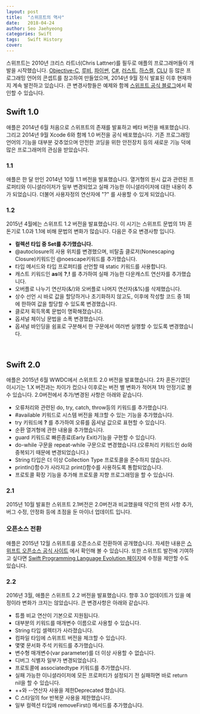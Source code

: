 ```yaml
---
layout: post
title:  "스위프트의 역사"
date:   2018-04-24
author: Seo Jaehyeong
categories: Swift
tags:	Swift History
cover:
---
```


스위프트는 2010년 크리스 라트너(Chris Lattner)를 필두로 애플의 프로그래머들이 개발을 시작했습니다. [Objective-C][objectivec], [루비][ruby], [파이썬][python], [C#][c#], [러스트][rust], [하스켈][haskell], [CLU][clu] 등 많은 프로그래밍 언어의 콘셉트를 참고하여 만들었으며, 2014년 9월 정식 발표된 이후 현재까지 계속 발전하고 있습니다. 큰 변경사항들은 예제와 함께 [스위프트 공식 블로그][swiftBlog]에서 확인할 수 있습니다.

## Swift 1.0
애플은 2014년 6월 처음으로 스위프트의 존재를 발표하고 베타 버전을 배포했습니다. 그리고 2014년 9월 Xcode 6와 함께 1.0 버전을 공식 배포했습니다. 기존 프로그래밍 언어의 기능을 대부분 갖추었으며 안전한 코딩을 위한 안전장치 등의 새로운 기능 덕에 많은 프로그래머의 관심을 받았습니다.

### 1.1
애플은 한 달 만인 2014년 10월 1.1 버전을 발표했습니다. 열거형의 원시 값과 관련된 프로퍼티와 이니셜라이저가 일부 변경되었고 실패 가능한 이니셜라이저에 대한 내용이 추가 되었습니다. 더불어 사용자정의 연산자에 "?" 를 사용할 수 있게 되었습니다.

### 1.2
2015년 4월에는 스위프트 1.2 버전을 발표했습니다. 이 시기는 스위프트 문법의 1차 혼돈기로 1.0과 1.1에 비해 문법의 변화가 많습니다. 다음은 주요 변경사항 입니다.
- **컬렉션 타입 중 Set를 추가했습니다.**
- @autoclosure의 사용 위치를 변경했으며, 비탈출 클로저(Nonescaping Closure)키워드인 @noescape키워드를 추가했습니다.
- 타입 메서드와 타입 프로퍼티를 선언할 때 static 키워드를 사용합니다.
- 캐스트 키워드인 **as**에 **?**,**!** 를 추가하여 실패 가능한 다운캐스트 연산자를 추가했습니다.
- 오버플로 나누기 연산자(&/)와 오버플로 나머지 연산자(&%)를 삭제했습니다.
- 상수 선언 시 바로 값을 할당하거나 초기화하지 않고도, 이후에 작성할 코드 중 1회에 한하여 값을 할당할 수 있도록 변경했습니다.
- 클로저 획득목록 문법이 명확해졌습니다.
- 옵셔널 체이닝 문법을 소폭 변경했습니다.
- 옵셔널 바인딩을 쉼표로 구분해서 한 구문에서 여러번 실행할 수 있도록 변경했습니다.

<br/>

## Swift 2.0
애플은 2015년 6월 WWDC에서 스위프트 2.0 버전을 발표했습니다. 2차 혼돈기였던 이시기는 1.X 버전과는 차이가 컸으나 이후로는 버전 별 변화가 적어져 1차 안정기로 볼 수 있습니다. 2.0버전에서 추가/변경된 사항은 아래와 같습니다.
- 오류처리와 관련된 do, try, catch, throw등의 키워드를 추가했습니다.
- #available 키워드로 시스템 버전을 체크할 수 있는 기능을 추가했습니다.
- try 키워드에 **?** 를 추가하여 오류를 옵셔널 값으로 표현할 수 있습니다.
- 순환 열겨형에 관한 내용을 추가했습니다.
- guard 키워드로 빠른종료(Early Exit)기능을 구현할 수 있습니다.
- do-while 구문을 repeat-while 구문으로 변경했습니다.(오류처리 키워드인 do와 중복되기 때문에 변경되었습니다.)
- String 타입은 더 이상 Collection Type 프로토콜을 준수하지 않습니다.
- println()함수가 사라지고 print()함수를 사용하도록 통합되었습니다.
- 프로토콜 확장 기능을 추가해 프로토콜 지향 프로그래밍을 할 수 있습니다.

### 2.1
2015년 10월 발표한 스위프트 2.1버전은 2.0버전과 비교했을때 약간의 편의 사항 추가, 버그 수정, 안정화 등에 초점을 둔 마이너 업데이트 입니다.

### 오픈소스 전환
애플은 2015년 12월 스위프트를 오픈소스로 전환하여 공개했습니다. 자세한 내용은 [스위프트 오픈소스 공식 사이트][swift] 에서 확인해 볼 수 있습니다. 또한 스위프트 발전에 기여하고 싶다면 [Swift Programming Language Evolution 페이지][github]에 수정을 제안할 수도 있습니다.

### 2.2
2016년 3월, 애플은 스위프트 2.2 버전을 발표했습니다. 향후 3.0 업데이트가 있을 예정이라 변화가 크지는 않았습니다. 큰 변경사항은 아래와 같습니다.
- 튜플 비교 연산이 기본으로 지원됩니다.
- 대부분의 키워드를 매개변수 이름으로 사용할 수 있습니다.
- String 타입 셀렉터가 사라졌습니다.
- 컴파일 타임에 스위프트 버전을 체크할 수 있습니다.
- 몇몇 문서화 주석 키워드를 추가했습니다.
- 변수형 매개변수(var parameter)를 더 이상 사용할 수 없습니다.
- 디버그 식별자 일부가 변경되었습니다.
- 프로토콜에 associatedtype 키워드를 추가했습니다.
- 실패 가능한 이니셜라이저에 모든 프로퍼티가 설정되기 전 실패하면 바로 return nil을 할 수 있습니다.
- ++와 --연산자 사용을 제한Deprecated 했습니다.
- C 스타일의 for 반복문 사용을 제한했습니다.
- 일부 컬렉션 타입에 removeFirst() 메서드를 추가했습니다.







[objectivec]: https://ko.wikipedia.org/wiki/오브젝티브-C
[ruby]: https://www.ruby-lang.org/ko/
[python]: https://ko.wikipedia.org/wiki/파이썬
[c#]: https://ko.wikipedia.org/wiki/C＃
[rust]: https://ko.wikipedia.org/wiki/러스트_(프로그래밍_언어)
[haskell]: https://ko.wikipedia.org/wiki/하스켈
[clu]: https://en.wikipedia.org/wiki/CLU_(programming_language)
[swiftBlog]: https://swift.org/blog/
[swift]: https://swift.org
[github]: https://github.com/apple/swift-evolution
